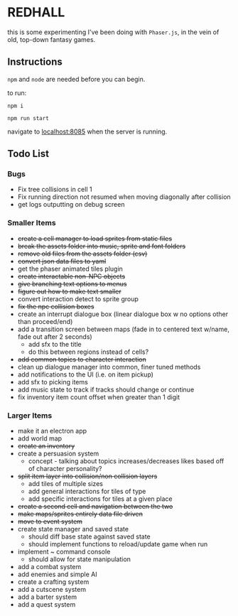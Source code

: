 # REDHALL

this is some experimenting I've been doing with `Phaser.js`, in the vein of old, top-down fantasy games.

## Instructions

`npm` and `node` are needed before you can begin.

to run:

`npm i`

`npm run start`

navigate to [localhost:8085](http://localhost:8085) when the server is running.

## Todo List

### Bugs
- Fix tree collisions in cell 1
- Fix running direction not resumed when moving diagonally after collision
- get logs outputting on debug screen


### Smaller Items
- ~~create a cell manager to load sprites from static files~~
- ~~break the assets folder into music, sprite and font folders~~
- ~~remove old files from the assets folder (csv)~~
- ~~convert json data files to yaml~~
- get the phaser animated tiles plugin
- ~~create interactable non-NPC objects~~
- ~~give branching text options to menus~~
- ~~figure out how to make text smaller~~
- convert interaction detect to sprite group
- ~~fix the npc collision boxes~~
- create an interrupt dialogue box (linear dialogue box w no options other than proceed/end)
- add a transition screen between maps (fade in to centered text w/name, fade out after 2 seconds)
  - add sfx to the title
  - do this between regions instead of cells?
- ~~add common topics to character interaction~~
- clean up dialogue manager into common, finer tuned methods
- add notifications to the UI (i.e. on item pickup)
- add sfx to picking items
- add music state to track if tracks should change or continue
- fix inventory item count offset when greater than 1 digit

### Larger Items
- make it an electron app
- add world map
- ~~create an inventory~~
- create a persuasion system
  - concept - talking about topics increases/decreases likes based off of character personality?
- ~~split item layer into collision/non collision layers~~
  - add tiles of multiple sizes
  - add general interactions for tiles of type
  - add specific interactions for tiles at a given place
- ~~create a second cell and navigation between the two~~
- ~~make maps/sprites entirely data file driven~~
- ~~move to event system~~
- create state manager and saved state
  - should diff base state against saved state
  - should implement functions to reload/update game when run
- implement ~ command console
  - should allow for state manipulation
- add a combat system
- add enemies and simple AI
- create a crafting system
- add a cutscene system
- add a barter system
- add a quest system
